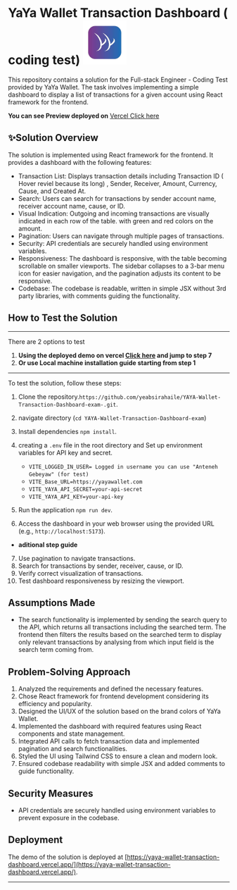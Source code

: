 # YaYa Wallet Transaction Dashboard ( coding test)  <img src="/public/Logo.png" alt="yaya" width="100">



This repository contains a solution for the Full-stack Engineer - Coding Test provided by YaYa Wallet. The task involves implementing a simple dashboard to display a list of transactions for a given account using React framework for the frontend. 

**You can see Preview deployed on** [Vercel Click here](https://yaya-wallet-transaction-dashboard.vercel.app/)

## ✨Solution Overview

The solution is implemented using React framework for the frontend. It provides a dashboard with the following features:

- Transaction List: Displays transaction details including Transaction ID ( Hover reviel because its long) , Sender, Receiver, Amount, Currency, Cause, and Created At.
- Search: Users can search for transactions by sender account name, receiver account name, cause, or ID.
- Visual Indication: Outgoing and incoming transactions are visually indicated in each row of the table. with green and red colors on the amount.
- Pagination: Users can navigate through multiple pages of transactions.
- Security: API credentials are securely handled using environment variables.
- Responsiveness: The dashboard is responsive, with the table becoming scrollable on smaller viewports. The sidebar collapses to a 3-bar menu icon for easier navigation, and the pagination adjusts its content to be responsive.
- Codebase: The codebase is readable, written in simple JSX without 3rd party libraries, with comments guiding the functionality.

## How to Test the Solution
--- 
There are 2 options to test 
1. **Using the deployed demo on vercel [ Click here](https://yaya-wallet-transaction-dashboard.vercel.app/) and jump to step 7**
2. **Or use Local machine installation guide starting from step 1**
--- 
To test the solution, follow these steps:


1. Clone the repository.`https://github.com/yeabsirahaile/YAYA-Wallet-Transaction-Dashboard-exam-.git`.
2. navigate directory (`cd YAYA-Wallet-Transaction-Dashboard-exam`)
3. Install dependencies `npm install`.
4. creating a `.env` file in the root directory and Set up environment variables for API key and secret.
    - `VITE_LOGGED_IN_USER= Logged in username you can use "Anteneh Gebeyaw" (for test)`
    - `VITE_Base_URL=https://yayawallet.com`
    - `VITE_YAYA_API_SECRET=your-api-secret`
    - `VITE_YAYA_API_KEY=your-api-key`

5. Run the application `npm run dev`.
6. Access the dashboard in your web browser using the provided URL (e.g., `http://localhost:5173`).

- **aditional step guide**
7. Use pagination to navigate transactions.
8. Search for transactions by sender, receiver, cause, or ID.
9. Verify correct visualization of transactions.
10. Test dashboard responsiveness by resizing the viewport.






## Assumptions Made

- The search functionality is implemented by sending the search query to the API, which returns all transactions including the searched term. The frontend then filters the results based on the searched term to display only relevant transactions by analysing from which input field is the search term coming from.

## Problem-Solving Approach

1. Analyzed the requirements and defined the necessary features.
2. Chose React framework for frontend development considering its efficiency and popularity.
3. Designed the UI/UX of the solution based on the brand colors of YaYa Wallet.
4. Implemented the dashboard with required features using React components and state management.
5. Integrated API calls to fetch transaction data and implemented pagination and search functionalities.
6. Styled the UI using Tailwind CSS to ensure a clean and modern look.
7. Ensured codebase readability with simple JSX and added comments to guide functionality.

## Security Measures

- API credentials are securely handled using environment variables to prevent exposure in the codebase.

## Deployment

The demo of the solution is deployed at [https://yaya-wallet-transaction-dashboard.vercel.app/](https://yaya-wallet-transaction-dashboard.vercel.app/).


---

